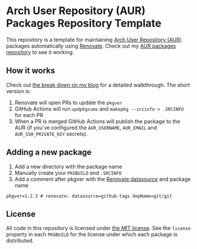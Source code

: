 # Arch User Repository (AUR) Packages Repository Template

This repository is a template for maintaining [Arch User Repository (AUR)][1] packages automatically using [Renovate][2].
Check out my [AUR packages repository][3] to see it working.

## How it works

Check out [the break down on my blog][4] for a detailed walkthrough.
The short version is:

1. Renovate will open PRs to update the `pkgver`
1. GitHub Actions will run `updpkgsums` and `makepkg --srcinfo > .SRCINFO` for each PR
1. When a PR is merged GitHub Actions will publish the package to the AUR (if you've configured the `AUR_USERNAME`, `AUR_EMAIL` and `AUR_SSH_PRIVATE_KEY` secrets).

## Adding a new package

1. Add a new directory with the package name
1. Manually create your `PKGBUILD` and `.SRCINFO`
1. Add a comment after pkgver with the [Renovate datasource][5] and package name

```
pkgver=1.2.3 # renovate: datasource=github-tags depName=git/git
```

## License

All code in this repository is licensed under [the MIT license][6].
See the `license` property in each `PKGBUILD` for the license under which each package is distributed.

[1]: https://wiki.archlinux.org/title/Arch_User_Repository
[2]: https://github.com/apps/renovate
[3]: https://github.com/jamieMagee/aur-packages
[4]: https://jamiemagee.co.uk/blog/maintaining-aur-packages-with-renovate
[5]: https://docs.renovatebot.com/modules/datasource/
[6]: https://opensource.org/licenses/MIT
